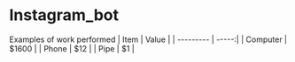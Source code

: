 # Instagram_bot
 Examples of work performed
 | Item      | Value |
| --------- | -----:|
| Computer  | $1600 |
| Phone     |   $12 |
| Pipe      |    $1 |
